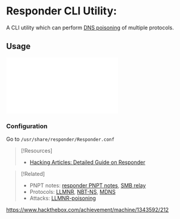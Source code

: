 
# Responder CLI Utility:
A CLI utility which can perform [DNS poisoning](/cybersecurity/TTPs/exploitation/injection/DNS-poisoning.md) of multiple protocols.
## Usage
![Refer to this (my PNPT notes on Responder)](/PNPT/PEH/active-directory/initial-vectors/responder.md)
### Configuration
Go to `/usr/share/responder/Responder.conf`

> [!Resources]
> - [Hacking Articles: Detailed Guide on Responder](https://www.hackingarticles.in/a-detailed-guide-on-responder-llmnr-poisoning/)

> [!Related]
> - PNPT notes: [responder PNPT notes](PNPT/PEH/active-directory/initial-vectors/responder.md), [SMB relay](PNPT/PEH/active-directory/initial-vectors/SMB-relay.md)
> - Protocols: [LLMNR](/networking/protocols/LLMNR.md), [NBT-NS](/networking/protocols/NBT-NS.md), [MDNS](/networking/protocols/MDNS.md)
> - Attacks: [LLMNR-poisoning](PNPT/PEH/active-directory/initial-vectors/LLMNR-poisoning.md)



https://www.hackthebox.com/achievement/machine/1343592/212